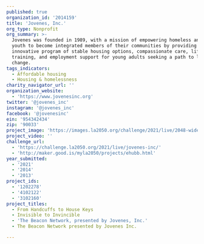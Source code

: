 ```yaml
---
published: true
organization_id: '2014159'
title: 'Jovenes, Inc.'
org_type: Nonprofit
org_summary: >-
  Jovenes was founded in 1989, with a mission of empowering homeless and at-risk
  youth to become integrated members of their communities by providing an
  innovative program of stable housing options, compassionate care, life skills
  training, and employment support for young adults seeking a path to life
  change.
tags_indicators:
  - Affordable housing
  - Housing & homelessness
charity_navigator_url: ''
organization_website:
  - 'https://www.jovenesinc.org'
twitter: '@jovenes_inc'
instagram: '@jovenes_inc'
facebook: '@jovenesinc'
ein: '954342434'
zip: '90033'
project_image: 'https://images.la2050.org/challenge/2021/live/2048-wide/jovenes-inc.jpg'
project_video: ''
challenge_url:
  - 'https://challenge.la2050.org/2021/live/jovenes-inc/'
  - 'http://maker.good.is/myla2050/projects/ehubb.html'
year_submitted:
  - '2021'
  - '2014'
  - '2013'
project_ids:
  - '1202278'
  - '4102122'
  - '3102160'
project_titles:
  - From Handcuffs to House Keys
  - Invisible to Invincible
  - 'The Beacon Network, presented by Jovenes, Inc.'
  - The Beacon Network presented by Jovenes Inc.

---
```

